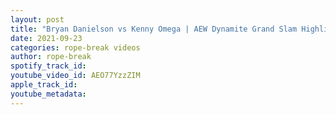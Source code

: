 ```yaml
---
layout: post
title: "Bryan Danielson vs Kenny Omega | AEW Dynamite Grand Slam Highlights"
date: 2021-09-23
categories: rope-break videos
author: rope-break
spotify_track_id: 
youtube_video_id: AEO77YzzZIM
apple_track_id: 
youtube_metadata: 
---
```

